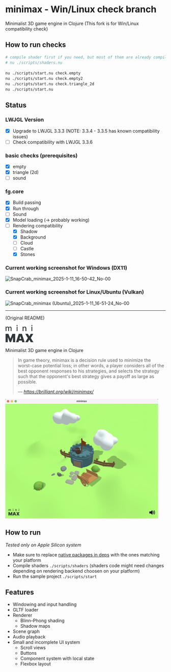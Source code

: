 # minimax - Win/Linux check branch

Minimalist 3D game engine in Clojure (This fork is for Win/Linux compatibility check)

## How to run checks

```bash
# compile shader first if you need, but most of them are already compiled (included)
# nu ./scripts/shaders.nu

nu ./scripts/start.nu check.empty
nu ./scripts/start.nu check.empty2
nu ./scripts/start.nu check.triangle_2d
nu ./scripts/start.nu
```

## Status

### LWJGL Version

- [x] Upgrade to LWJGL 3.3.3 (NOTE: 3.3.4 - 3.3.5 has known compatibility issues)
- [ ] Check compatibility with LWJGL 3.3.6

### basic checks (prerequisites)

- [x] empty
- [x] triangle (2d)
- [ ] sound

### fg.core

- [x] Build passing
- [x] Run through
- [ ] Sound
- [x] Model loading (-> probably working)
- [ ] Rendering compatibility
  - [x] Shadow
  - [x] Background
  - [ ] Cloud
  - [ ] Castle
  - [x] Stones  

### Current working screenshot for Windows (DX11)

![SnapCrab_minimax_2025-1-11_16-50-42_No-00](https://github.com/user-attachments/assets/643ae46f-d71c-4a61-8858-760e9774f5bc)

### Current working screenshot for Linux/Ubuntu (Vulkan)

![SnapCrab_minimax (Ubuntu)_2025-1-11_16-51-24_No-00](https://github.com/user-attachments/assets/edf5f2dc-69bb-404c-a7e5-468b5701b901)


-----

(Original README)

<img src="logo.png" width="88" />

Minimalist 3D game engine in Clojure

> In game theory, minimax is a decision rule used to minimize the worst-case potential loss; in other words, a player considers all of the best opponent responses to his strategies, and selects the strategy such that the opponent's best strategy gives a payoff as large as possible.
>
> — <cite>https://brilliant.org/wiki/minimax/</cite>

<img src="screenshot.jpg" style="max-width:480px;"/>

## How to run

_Tested only on Apple Silicon system_

- Make sure to replace [native packages in deps](https://github.com/roman01la/minimax/blob/main/deps.edn#L15-L23) with the ones matching your platform
- Compile shaders `./scripts/shaders` (shaders code might need changes depending on rendering backend choosen on your platform)
- Run the sample project `./scripts/start`

## Features

- Windowing and input handling
- GLTF loader
- Renderer
  - Blinn–Phong shading
  - Shadow maps
- Scene graph
- Audio playback
- Small and incomplete UI system
  - Scroll views
  - Buttons
  - Component system with local state
  - Flexbox layout
